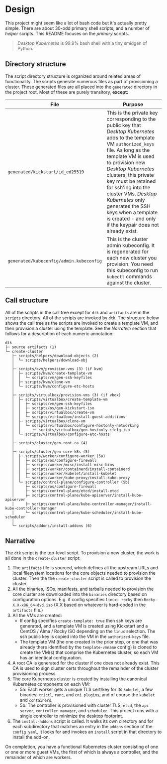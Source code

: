 # Design

This project might seem like a lot of bash code but it's actually pretty simple. There are about 30-odd primary shell scripts, and a number of *helper* scripts. This README focuses on the *primary* scripts.

> _Desktop Kubernetes_ is 99.9% bash shell with a tiny smidgen of Python.

## Directory structure

The script directory structure is organized around related areas of functionality. The scripts generate numerous files as part of provisioning a cluster. These generated files are all placed into the `generated` directory in the project root. Most of these are purely transitory, **except:**

| File | Purpose |
|-|-|
| `generated/kickstart/id_ed25519` | This is the private key corresponding to the public key that _Desktop Kubernetes_ adds to the template VM `authorized_keys` file. As long as the template VM is used to provision new _Desktop Kubernetes_ clusters, this private key must be retained for ssh'ing into the cluster VMs. _Desktop Kubernetes_ only generates the SSH keys when a template is created - and only if the keypair does not already exist. |
| `generated/kubeconfig/admin.kubeconfig` | This is the cluster admin kubeconfig. It is regenerated for each new cluster you provision. You need this kubeconfig to run `kubectl` commands against the cluster. |

## Call structure

All of the scripts in the call tree except for `dtk` and `artifacts` are in the `scripts` directory. All of the scripts are invoked by `dtk`. The structure below shows the call tree as the scripts are invoked to create a template VM, and then provision a cluster using the template. See the _Narrative_ section that follows for a description of each numeric annotation:

```
dtk
├─ source artifacts (1)
└─ create-cluster
   ├─ scripts/helpers/download-objects (2)
   │  └─ scripts/helpers/download-obj
   │
   ├─ scripts/kvm/provision-vms (3) (if kvm)
   │  ├─ scripts/kvm/create-template-vm
   │  │  └─ scripts/vm/gen-ssh-keyfiles
   │  ├─ scripts/kvm/clone-vm
   │  └─ scripts/kvm/configure-etc-hosts
   │
   ├─ scripts/virtualbox/provision-vms (3) (if vbox)
   │  ├─ scripts/virtualbox/create-template-vm
   │  │  ├─ scripts/vm/gen-ssh-keyfiles
   │  │  ├─ scripts/os/gen-kickstart-iso
   │  │  ├─ scripts/virtualbox/create-vm
   │  │  └─ scripts/virtualbox/install-guest-additions
   │  ├─ scripts/virtualbox/clone-vm
   │  │  └─ scripts/virtualbox/configure-hostonly-networking
   │  │     └─ scripts/virtualbox/gen-hostonly-ifcfg-iso
   │  └─ scripts/virtualbox/configure-etc-hosts
   │
   ├─ scripts/cluster/gen-root-ca (4)
   │
   ├─ scripts/cluster/gen-core-k8s (5)
   │  ├─ scripts/worker/configure-worker (5a)
   │  │  ├─ scripts/os/configure-firewall
   │  │  ├─ scripts/worker/misc/install-misc-bins
   │  │  ├─ scripts/worker/containerd/install-containerd
   │  │  ├─ scripts/worker/kubelet/install-kubelet
   │  │  └─ scripts/worker/kube-proxy/install-kube-proxy
   │  └─ scripts/control-plane/configure-controller (5b)
   │     ├─ scripts/os/configure-firewall
   │     ├─ scripts/control-plane/etcd/install-etcd
   │     ├─ scripts/control-plane/kube-apiserver/install-kube-apiserver
   │     ├─ scripts/control-plane/kube-controller-manager/install-kube-controller-manager
   │     └─ scripts/control-plane/kube-scheduler/install-kube-scheduler
   │
   └─ scripts/addons/install-addons (6)
```

## Narrative

The `dtk` script is the top-level script. To provision a new cluster, the work is all done in the `create-cluster` script:

1. The `artifacts` file is sourced, which defines all the upstream URLs and local filesystem locations for the core objects needed to provision the cluster. Then the the `create-cluster` script is called to provision the cluster.
2. All the binaries, ISOs, manifests, and tarballs needed to provision the core cluster are downloaded into the `binaries` directory based on configuration options. E.g. if config specifies `linux: rocky` then `Rocky-X.X-x86_64-dvd.iso` (X.X based on whatever is hard-coded in the `artifacts` file.)
3. All the VMs are created:
    - If config specifies `create-template: true` then ssh keys are generated, and a template VM is created using Kickstart and a CentOS / Alma / Rocky ISO depending on the `linux` selection. The ssh public key is copied into the VM in the `authorized-keys` file.
    - The template VM (the one created in the prior step, or one that was already there identified by the `template-vmname` config) is cloned to create the VM(s) that comprise the Kubernetes cluster, so each VM has an identical configuration.
4. A root CA is generated for the cluster if one does not already exist. This CA is used to sign cluster certs throughout the remainder of the cluster provisioning process.
5. The core Kubernetes cluster is created by installing the canonical Kubernetes components on each VM:
    - 5a: Each worker gets a unique TLS cert/key for its `kubelet`, a few binaries: `crictl`, `runc`, and `cni plugins`, and of course the `kubelet` and `containerd`.
    - 5b: The controller is provisioned with cluster TLS, `etcd`, the `api server`, `controller manager`, and `scheduler`. This project runs with a single controller to minimize the desktop footprint.
6. The `install-addons` script is called. It walks its own directory and for each subdirectory that matches an entry in the `addons` section of the `config.yaml`, it looks for and invokes an `install` script in that directory to install the add-on.

On completion, you have a functional Kubernetes cluster consisting of one or one or more guest VMs, the first of which is always a controller, and the remainder of which are workers.
